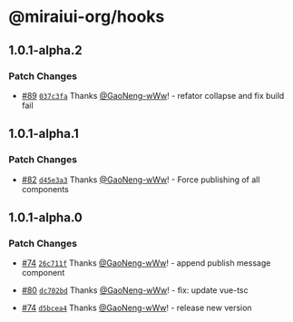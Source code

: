 # @miraiui-org/hooks

## 1.0.1-alpha.2

### Patch Changes

- [#89](https://github.com/GaoNeng-wWw/mirai-ui/pull/89) [`037c3fa`](https://github.com/GaoNeng-wWw/mirai-ui/commit/037c3fab0563615803f27ffb9fed21d1d3a50d14) Thanks [@GaoNeng-wWw](https://github.com/GaoNeng-wWw)! - refator collapse and fix build fail

## 1.0.1-alpha.1

### Patch Changes

- [#82](https://github.com/GaoNeng-wWw/mirai-ui/pull/82) [`d45e3a3`](https://github.com/GaoNeng-wWw/mirai-ui/commit/d45e3a39c1fe2bf2bb5b4730769628051abd540e) Thanks [@GaoNeng-wWw](https://github.com/GaoNeng-wWw)! - Force publishing of all components

## 1.0.1-alpha.0

### Patch Changes

- [#74](https://github.com/GaoNeng-wWw/mirai-ui/pull/74) [`26c711f`](https://github.com/GaoNeng-wWw/mirai-ui/commit/26c711f4a12c76ef9aa8f9efa130ac5556abdc32) Thanks [@GaoNeng-wWw](https://github.com/GaoNeng-wWw)! - append publish message component

- [#80](https://github.com/GaoNeng-wWw/mirai-ui/pull/80) [`dc702bd`](https://github.com/GaoNeng-wWw/mirai-ui/commit/dc702bd61c66213385a4af3e084be9b46355ae5f) Thanks [@GaoNeng-wWw](https://github.com/GaoNeng-wWw)! - fix: update vue-tsc

- [#74](https://github.com/GaoNeng-wWw/mirai-ui/pull/74) [`d5bcea4`](https://github.com/GaoNeng-wWw/mirai-ui/commit/d5bcea4df932b0f6b7822fea835f5e12938640f1) Thanks [@GaoNeng-wWw](https://github.com/GaoNeng-wWw)! - release new version
